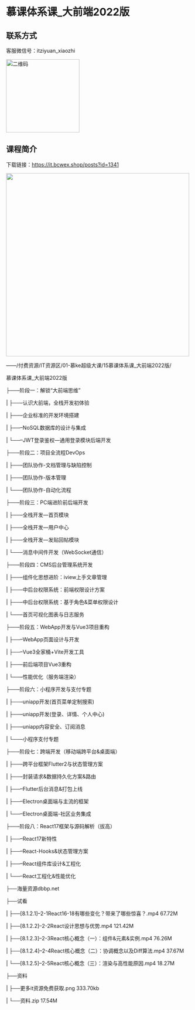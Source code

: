 # 慕课体系课_大前端2022版

## 联系方式

客服微信号：itziyuan_xiaozhi

<img src="https://ziyuanyun.oss-cn-guangzhou.aliyuncs.com/common/20240614073449/666b82192834a.jpg" width="200" height="200" alt="二维码">

## 课程简介

下载链接：https://it.bcwex.shop/posts?id=1341

<img src="https://ziyuanyun.oss-cn-guangzhou.aliyuncs.com/yun/20240515153708/66446624ae283.jpg" width="500" alt="">

  ——/付费资源/IT资源区/01-慕ke超级大课/15慕课体系课_大前端2022版/

 慕课体系课_大前端2022版



 ├──&#8211;阶段一：解锁“大前端思维”

 | ├──&#8211;认识大前端，全栈开发初体验

 | ├──&#8211;企业标准的开发环境搭建

 | ├──&#8211;NoSQL数据库的设计与集成

 | └──&#8211;JWT登录鉴权—通用登录模块后端开发

 ├──&#8211;阶段二：项目全流程DevOps

 | ├──&#8211;团队协作-文档管理与缺陷控制

 | ├──&#8211;团队协作-版本管理

 | └──&#8211;团队协作-自动化流程

 ├──&#8211;阶段三：PC端进阶前后端开发

 | ├──&#8211;全栈开发—首页模块

 | ├──&#8211;全栈开发—用户中心

 | ├──&#8211;全栈开发—发贴回帖模块

 | └──&#8211;消息中间件开发（WebSocket通信）

 ├──&#8211;阶段四：CMS后台管理系统开发

 | ├──&#8211;组件化思想进阶：iview上手文章管理

 | ├──&#8211;中后台权限系统：前端权限设计方案

 | ├──&#8211;中后台权限系统：基于角色&amp;菜单权限设计

 | └──&#8211;首页可视化图表与日志服务

 ├──&#8211;阶段五：WebApp开发与Vue3项目重构

 | ├──&#8211;WebApp页面设计与开发

 | ├──&#8211;Vue3全家桶+Vite开发工具

 | ├──&#8211;前后端项目Vue3重构

 | └──&#8211;性能优化（服务端渲染）

 ├──&#8211;阶段六：小程序开发与支付专题

 | ├──&#8211;uniapp开发(首页菜单定制搜索)

 | ├──&#8211;uniapp开发(登录、详情、个人中心)

 | ├──&#8211;uniapp内容安全、订阅消息

 | └──&#8211;小程序支付专题

 ├──&#8211;阶段七：跨端开发（移动端跨平台&amp;桌面端）

 | ├──&#8211;跨平台框架Flutter2与状态管理方案

 | ├──&#8211;封装请求&amp;数据持久化方案&amp;路由

 | ├──&#8211;Flutter后台消息&amp;打包上线

 | ├──&#8211;Electron桌面端与主流的框架

 | └──&#8211;Electron桌面端-社区业务集成

 ├──&#8211;阶段八：React17框架与源码解析（拔高）

 | ├──&#8211;React17新特性

 | ├──&#8211;React-Hooks&amp;状态管理方案

 | ├──&#8211;React组件库设计&amp;工程化

 | └──&#8211;React工程化&amp;性能优化

 ├──海量资源dbbp.net

 ├──试看

 | ├──[8.1.2.1]&#8211;2-1React16-18有哪些变化？带来了哪些惊喜？.mp4 67.72M

 | ├──[8.1.2.2]&#8211;2-2React设计思想与优势.mp4 121.42M

 | ├──[8.1.2.3]&#8211;2-3React核心概念（一）：组件&amp;元素&amp;实例.mp4 76.26M

 | ├──[8.1.2.4]&#8211;2-4React核心概念（二）：协调概念以及Diff算法.mp4 37.67M

 | └──[8.1.2.5]&#8211;2-5React核心概念（三）：渲染与高性能原因.mp4 18.27M

 ├──资料

 | ├──更多it资源免费获取.png 333.70kb

 | └──资料.zip 17.54M

  